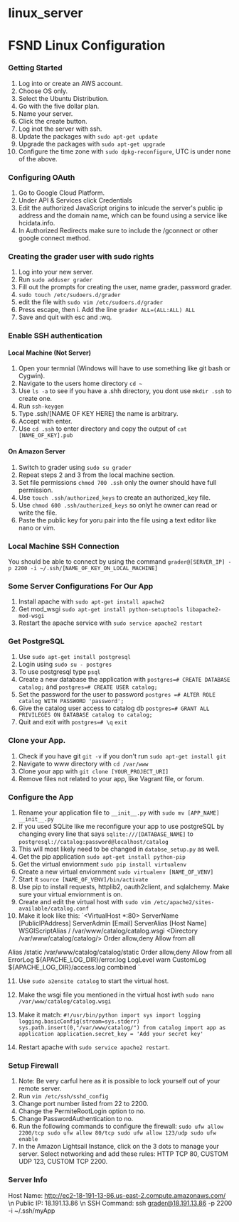 # linux_server

# FSND Linux Configuration

### Getting Started
1. Log into or create an AWS account.
1. Choose OS only.
1. Select the Ubuntu Distribution.
1. Go with the five dollar plan.
1. Name your server.
1. Click the create button.
1. Log inot the server with ssh.
1. Update the packages with `sudo apt-get update`
1. Upgrade the packages with `sudo apt-get upgrade`
1. Configure the time zone with `sudo dpkg-reconfigure`, UTC is under none of the above.

### Configuring OAuth
1. Go to Google Cloud Platform.
1. Under API & Services click Credentials
1. Edit the authorized JavaScript origins to inlcude the server's public ip address and the domain name,
   which can be found using a service like hcidata.info.
1. In Authorized Redirects make sure to include the /gconnect or other google connect method.

### Creating the grader user with sudo rights
1. Log into your new server.
2. Run `sudo adduser grader`
3. Fill out the prompts for creating the user, name grader, password grader.
4. `sudo touch /etc/sudoers.d/grader`
5. edit the file with `sudo vim /etc/sudoers.d/grader`
6. Press escape, then i. Add the line `grader ALL=(ALL:ALL) ALL`
6. Save and quit with esc and :wq.

### Enable SSH authentication
#### Local Machine (Not Server)
1. Open your termnial (Windows will have to use something like git bash or Cygwin).
2. Navigate to the users home directory `cd ~`
3. Use `ls -a` to see if you have a .shh directory, you dont use `mkdir .ssh` to create one.
4. Run  `ssh-keygen`
5. Type .ssh/[NAME OF KEY HERE] the name is arbitrary.
6. Accept with enter.
6. Use `cd .ssh` to enter directory and copy the output of `cat [NAME_OF_KEY].pub`

#### On Amazon Server
1. Switch to grader using `sudo su grader`
2. Repeat steps 2 and 3 from the local machine section.
3. Set file permissions `chmod 700 .ssh` only the owner should have full permission.
4. Use `touch .ssh/authorized_keys` to create an authorized_key file.
5. Use `chmod 600 .ssh/authorized_keys` so onlyt he owner can read or write the file.
6. Paste the public key for yoru pair into the file using a text editor like nano or vim.

### Local Machine SSH Connection
You should be able to connect by using the command `grader@[SERVER_IP] -p 2200 -i ~/.ssh/[NAME_OF_KEY_ON_LOCAL_MACHINE]`

### Some Server Configurations For Our App
1. Install apache with `sudo apt-get install apache2`
2. Get mod_wsgi `sudo apt-get install python-setuptools libapache2-mod-wsgi`
3. Restart the apache service with `sudo service apache2 restart`

### Get PostgreSQL
1. Use `sudo apt-get install postgresql`
2. Login using `sudo su - postgres`
3. To use postgresql type `psql`
4. Create a new database the application with `postgres=# CREATE DATABASE catalog;`
   and `postgres=# CREATE USER catalog;`
5. Set the password for the user to password `postgres =# ALTER ROLE catalog WITH PASSWORD 'password';`
6. Give the catalog user access to catalog db `postgres=# GRANT ALL PRIVILEGES ON DATABASE catalog to catalog;`
7. Quit and exit with `postgres=# \q` `exit`

### Clone your App.
1. Check if you have git `git -v` if you don't run `sudo apt-get install git`
2. Navigate to www directory with `cd /var/www`
3. Clone your app with `git clone [YOUR_PROJECT_URI]`
4. Remove files not related to your app, like Vagrant file, or forum.

### Configure the App
1. Rename your application file to `__init__.py` with `sudo mv [APP_NAME] __init__.py`
2. If you used SQLite like me reconfigure your app to use postgreSQL by changing every line that says
   `sqlite:///[DATABASE_NAME]` to `postgresql://catalog:password@localhost/catalog`
3. This will most likely need to be changed in `databse_setup.py` as well. 
4. Get the pip application `sudo apt-get install python-pip`
5. Get the virtual enviornment `sudo pip install virtualenv`
6. Create a new virtual enviornment `sudo virtualenv [NAME_OF_VENV]`
7. Start it `source [NAME_OF_VENV]/bin/activate`
8. Use pip to install requests, httplib2, oauth2client, and sqlalchemy. Make sure your virtual enviornment is on.
9. Create and edit the virtual host with `sudo vim /etc/apache2/sites-available/catalog.conf`
10. Make it look like this:
   `<VirtualHost *:80>
  ServerName [PublicIPAddress]
  ServerAdmin [Email]
  ServerAlias [Host Name]
  WSGIScriptAlias / /var/www/catalog/catalog.wsgi
  <Directory /var/www/catalog/catalog/>
          Order allow,deny
          Allow from all
  </Directory>
  Alias /static /var/www/catalog/catalog/static
  <Directory /var/www/catalog/catalog/static/>
          Order allow,deny
          Allow from all
  </Directory>
  ErrorLog ${APACHE_LOG_DIR}/error.log
  LogLevel warn
  CustomLog ${APACHE_LOG_DIR}/access.log combined
</VirtualHost>`

11. Use `sudo a2ensite catalog` to start the virtual host.
12. Make the wsgi file you mentioned in the virtual host iwth `sudo nano /var/www/catalog/catalog.wsgi`
13. Make it match:
   `#!/usr/bin/python
import sys
import logging
logging.basicConfig(stream=sys.stderr)
sys.path.insert(0,"/var/www/catalog/")
from catalog import app as application
application.secret_key = 'Add your secret key'`

14. Restart apache with `sudo service apache2 restart`.

### Setup Firewall
1. Note: Be very carful here as it is possible to lock yourself out of your remote server.
2. Run `vim /etc/ssh/sshd_config`
3. Change port number listed from 22 to 2200.
4. Change the PermiteRootLogin option to no.
5. Change PasswordAuthentication to no.
6. Run the following commands to configure the firewall:
   `sudo ufw allow 2200/tcp
sudo ufw allow 80/tcp
sudo ufw allow 123/udp
sudo ufw enable`
7. In the Amazon Lightsail Instance, click on the 3 dots to manage your server. Select networking and add these rules:
   HTTP TCP 80, CUSTOM UDP 123, CUSTOM TCP 2200.

### Server Info
Host Name: http://ec2-18-191-13-86.us-east-2.compute.amazonaws.com/ \n
Public IP: 18.191.13.86 \n
SSH Command: ssh grader@18.191.13.86 -p 2200 -i ~/.ssh/myApp

